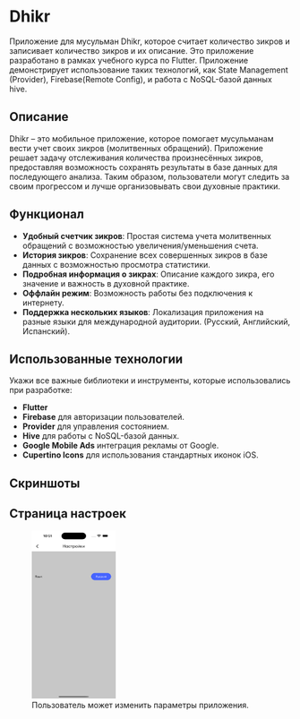 # Dhikr

Приложение для мусульман Dhikr, которое считает количество зикров и записивает количество зикров и их описание. 
Это приложение разработано в рамках учебного курса по Flutter. Приложение демонстрирует использование таких технологий, как State Management (Provider), Firebase(Remote Config),  и работа с NoSQL-базой данных hive.

## Описание

Dhikr – это мобильное приложение, которое помогает мусульманам вести учет своих зикров (молитвенных обращений). Приложение решает задачу отслеживания количества произнесённых зикров, предоставляя возможность сохранять результаты в базе данных для последующего анализа. Таким образом, пользователи могут следить за своим прогрессом и лучше организовывать свои духовные практики.


## Функционал

- **Удобный счетчик зикров**: Простая система учета молитвенных обращений с возможностью увеличения/уменьшения счета.
- **История зикров**: Сохранение всех совершенных зикров в базе данных с возможностью просмотра статистики.
- **Подробная информация о зикрах**: Описание каждого зикра, его значение и важность в духовной практике.
- **Оффлайн режим**: Возможность работы без подключения к интернету.
- **Поддержка нескольких языков**: Локализация приложения на разные языки для международной аудитории. (Русский, Английский, Испанский).

## Использованные технологии

Укажи все важные библиотеки и инструменты, которые использовались при разработке:
- **Flutter**
- **Firebase** для авторизации пользователей.
- **Provider** для управления состоянием.
- **Hive** для работы с NoSQL-базой данных.
- **Google Mobile Ads** интеграция рекламы от Google.
- **Cupertino Icons** для использования стандартных иконок iOS.

## Скриншоты


## Страница настроек

<figure>
  <img class="screenshot" src="https://github.com/Absaidov/screen_shots/blob/main/Приложение%20Dhikr/Экран%20настроек.png" alt="Страница настроек"
    width="150" height="300">
  <figcaption>Пользователь может изменить параметры приложения.</figcaption>
</figure>


